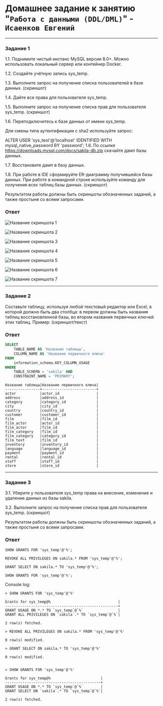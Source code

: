 # Домашнее задание к занятию "`Работа с данными (DDL/DML)`" - `Исаенков Евгений`

---

### Задание 1

1.1. Поднимите чистый инстанс MySQL версии 8.0+. Можно использовать локальный сервер или контейнер Docker.

1.2. Создайте учётную запись sys_temp.

1.3. Выполните запрос на получение списка пользователей в базе данных. (скриншот)

1.4. Дайте все права для пользователя sys_temp.

1.5. Выполните запрос на получение списка прав для пользователя sys_temp. (скриншот)

1.6. Переподключитесь к базе данных от имени sys_temp.

Для смены типа аутентификации с sha2 используйте запрос:

ALTER USER 'sys_test'@'localhost' IDENTIFIED WITH mysql_native_password BY 'password';
1.6. По ссылке https://downloads.mysql.com/docs/sakila-db.zip скачайте дамп базы данных.

1.7. Восстановите дамп в базу данных.

1.8. При работе в IDE сформируйте ER-диаграмму получившейся базы данных. При работе в командной строке используйте команду для получения всех таблиц базы данных. (скриншот)

Результатом работы должны быть скриншоты обозначенных заданий, а также простыня со всеми запросами.

### Ответ

![Название скриншота 1](https://github.com/Udjin79/netology_hw/blob/main/img/sdb12_hw2_1.png?raw=true)

![Название скриншота 2](https://github.com/Udjin79/netology_hw/blob/main/img/sdb12_hw2_2.png?raw=true)

![Название скриншота 3](https://github.com/Udjin79/netology_hw/blob/main/img/sdb12_hw2_3.png?raw=true)

![Название скриншота 4](https://github.com/Udjin79/netology_hw/blob/main/img/sdb12_hw2_4.png?raw=true)

![Название скриншота 5](https://github.com/Udjin79/netology_hw/blob/main/img/sdb12_hw2_5.png?raw=true)

![Название скриншота 6](https://github.com/Udjin79/netology_hw/blob/main/img/sdb12_hw2_6.png?raw=true)

![Название скриншота 7](https://github.com/Udjin79/netology_hw/blob/main/img/sdb12_hw2_7.png?raw=true)


---

### Задание 2

Составьте таблицу, используя любой текстовый редактор или Excel, в которой должно быть два столбца: в первом должны быть названия таблиц восстановленной базы, во втором названия первичных ключей этих таблиц. Пример: (скриншот/текст)

### Ответ

```sql
SELECT 
    TABLE_NAME AS 'Название таблицы', 
    COLUMN_NAME AS 'Название первичного ключа'
FROM 
    information_schema.KEY_COLUMN_USAGE
WHERE 
    TABLE_SCHEMA = 'sakila' AND
    CONSTRAINT_NAME = 'PRIMARY';
```

```
Название таблицы|Название первичного ключа|
----------------+-------------------------+
actor           |actor_id                 |
address         |address_id               |
category        |category_id              |
city            |city_id                  |
country         |country_id               |
customer        |customer_id              |
film            |film_id                  |
film_actor      |actor_id                 |
film_actor      |film_id                  |
film_category   |film_id                  |
film_category   |category_id              |
film_text       |film_id                  |
inventory       |inventory_id             |
language        |language_id              |
payment         |payment_id               |
rental          |rental_id                |
staff           |staff_id                 |
store           |store_id                 |
```


---

### Задание 3

3.1. Уберите у пользователя sys_temp права на внесение, изменение и удаление данных из базы sakila.

3.2. Выполните запрос на получение списка прав для пользователя sys_temp. (скриншот)

Результатом работы должны быть скриншоты обозначенных заданий, а также простыня со всеми запросами.

### Ответ

```
SHOW GRANTS FOR 'sys_temp'@'%';
```
```
REVOKE ALL PRIVILEGES ON sakila.* FROM 'sys_temp'@'%';
```
```
GRANT SELECT ON sakila.* TO 'sys_temp'@'%';
```
```
SHOW GRANTS FOR 'sys_temp'@'%';
```


Console log:
```
> SHOW GRANTS FOR 'sys_temp'@'%'

Grants for sys_temp@%                               |
----------------------------------------------------+
GRANT USAGE ON *.* TO `sys_temp`@`%`                |
GRANT ALL PRIVILEGES ON `sakila`.* TO `sys_temp`@`%`|

2 row(s) fetched.

> REVOKE ALL PRIVILEGES ON sakila.* FROM 'sys_temp'@'%'

0 row(s) modified.

> GRANT SELECT ON sakila.* TO 'sys_temp'@'%'

0 row(s) modified.


> SHOW GRANTS FOR 'sys_temp'@'%'

Grants for sys_temp@%                       |
--------------------------------------------+
GRANT USAGE ON *.* TO `sys_temp`@`%`        |
GRANT SELECT ON `sakila`.* TO `sys_temp`@`%`|

2 row(s) fetched.
```
